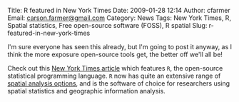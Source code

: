 Title: R featured in New York Times
Date: 2009-01-28 12:14
Author: cfarmer
Email: carson.farmer@gmail.com
Category: News
Tags: New York Times, R, Spatial statistics, Free open-source software (FOSS), R spatial
Slug: r-featured-in-new-york-times

I'm sure everyone has seen this already, but I'm going to post it
anyway, as I think the more exposure open-source tools get, the better
off we'll all be!

Check out this [New York Times article][] which features `R`, the
open-source statistical programming language. `R` now has quite an
extensive range of [spatial analysis options][], and is the software of
choice for researchers using spatial statistics and geographic
information analysis.

[New York Times article]: http://www.nytimes.com/2009/01/07/technology/business-computing/07program.html?e%3Cbr%20/%3Em
  "Data Analysts Captivated by R’s Power"
[spatial analysis options]: http://cran.r-project.org/web/views/Spatial.html "CRAN Task View: Analysis of Spatial Data"
